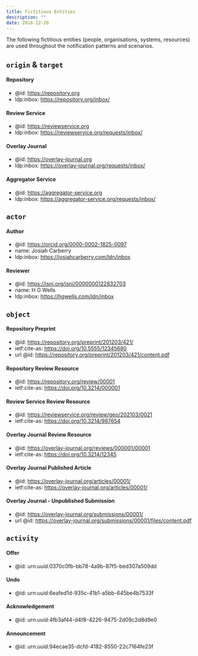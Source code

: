 ```yaml
---
title: Fictitious Entities
description: ""
date: 2018-12-20
---
```



The following fictitious entities (people, organisations, systems, resources) are used throughout the notification patterns and scenarios.

## `origin` &amp; `target`

#### Repository
* @id: https://repository.org
* ldp:inbox: https://repository.org/inbox/

#### Review Service
* @id: https://reviewservice.org
* ldp:inbox: https://reviewservice.org/requests/inbox/

#### Overlay Journal
* @id: https://overlay-journal.org
* ldp:inbox: https://overlay-journal.org/requests/inbox/

#### Aggregator Service
* @id: https://aggregator-service.org
* ldp:inbox: https://aggregator-service.org/requests/inbox/

## `actor`

#### Author
* @id: https://orcid.org/0000-0002-1825-0097
* name: Josiah Carberry
* ldp:inbox: https://josiahcarberry.com/ldn/inbox

#### Reviewer
* @id: https://isni.org/isni/0000000122832703
* name: H G Wells
* ldp:inbox: https://hgwells.com/ldn/inbox

## `object`

#### Repository Preprint
* @id: https://repository.org/preprint/201203/421/
* ietf:cite-as: https://doi.org/10.5555/12345680
* url @id: https://repository.org/preprint/201203/421/content.pdf

#### Repository Review Resource
* @id: https://repository.org/review/00001
* ietf:cite-as: https://doi.org/10.3214/000001

#### Review Service Review Resource
* @id: https://reviewservice.org/review/geo/202103/0021
* ietf:cite-as: https://doi.org/10.3214/987654

#### Overlay Journal Review Resource
* @id: https://overlay-journal.org/reviews/000001/00001
* ietf:cite-as: https://doi.org/10.3214/12345

#### Overlay Journal Published Article
* @id: https://overlay-journal.org/articles/00001/
* ietf:cite-as: https://overlay-journal.org/articles/00001/

#### Overlay Journal - Unpublished Submission
* @id: https://overlay-journal.org/submissions/00001/
* url @id: https://overlay-journal.org/submissions/00001/files/content.pdf

## `activity`

#### Offer
* @id: urn:uuid:0370c0fb-bb78-4a9b-87f5-bed307a509dd

#### Undo
* @id: urn:uuid:6eafed1d-935c-41b1-a5bb-645be4b7533f

#### Acknowledgement
* @id: urn:uuid:4fb3af44-d4f8-4226-9475-2d09c2d8d9e0

#### Announcement
* @id: urn:uuid:94ecae35-dcfd-4182-8550-22c7164fe23f

